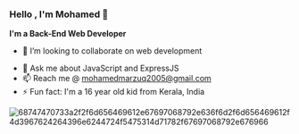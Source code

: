 ### Hello , I'm Mohamed 👋


**I'm a Back-End Web Developer**

<!-- - 🔭 I’m currently working as freelancer -->
<!-- - 📫 I'm Currently dreaming to buy a laptop -->
- 👯 I’m looking to collaborate on web development
<!-- - 🌱 I’m currently learning back-end development -->
- 💬 Ask me about JavaScript and ExpressJS
- 📫 Reach me @ mohamedmarzuq2005@gmail.com
-  ⚡ Fun fact: I'm a 16 year old kid from Kerala, India

![68747470733a2f2f6d656469612e67697068792e636f6d2f6d656469612f4d3967624264396e6244724f5475314d71782f67697068792e676966](https://user-images.githubusercontent.com/71645833/126821401-5ef6a0af-348c-4aea-8305-5eb04e7dec0f.gif)

